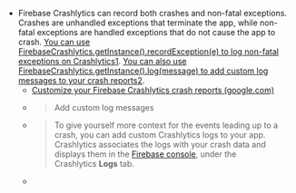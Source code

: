 - Firebase Crashlytics can record both crashes and non-fatal exceptions. Crashes are unhandled exceptions that terminate the app, while non-fatal exceptions are handled exceptions that do not cause the app to crash. [You can use FirebaseCrashlytics.getInstance().recordException(e) to log non-fatal exceptions on Crashlytics](https://stackoverflow.com/questions/43092383/log-non-fatal-errors-on-crashlytics)[1](https://stackoverflow.com/questions/43092383/log-non-fatal-errors-on-crashlytics). [You can also use FirebaseCrashlytics.getInstance().log(message) to add custom log messages to your crash reports](https://firebase.google.com/docs/crashlytics/customize-crash-reports)[2](https://firebase.google.com/docs/crashlytics/customize-crash-reports).
	- [Customize your Firebase Crashlytics crash reports (google.com)](https://firebase.google.com/docs/crashlytics/customize-crash-reports?platform=flutter)
	- > Add custom log messages
	- > To give yourself more context for the events leading up to a crash, you can add custom Crashlytics logs to your app. Crashlytics associates the logs with your crash data and displays them in the [Firebase console](https://console.firebase.google.com/project/_/crashlytics), under the Crashlytics **Logs** tab.
	-